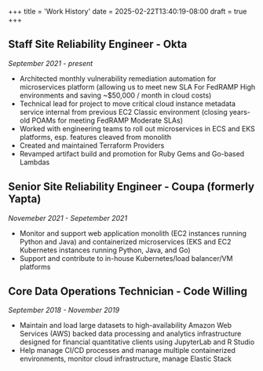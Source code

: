 +++
title = 'Work History'
date = 2025-02-22T13:40:19-08:00
draft = true
+++
## Staff Site Reliability Engineer - Okta
*September 2021 - present*
- Architected monthly vulnerability remediation automation for microservices platform (allowing us to meet new SLA For FedRAMP High environments and saving ~$50,000 / month in cloud costs)
- Technical lead for project to move critical cloud instance metadata service internal from previous EC2 Classic environment (closing years-old POAMs for meeting FedRAMP Moderate SLAs)
- Worked with engineering teams to roll out microservices in ECS and EKS platforms, esp. features cleaved from monolith
- Created and maintained Terraform Providers
- Revamped artifact build and promotion for Ruby Gems and Go-based Lambdas

## Senior Site Reliability Engineer - Coupa (formerly Yapta)
*Novemeber 2021 - Sepetember 2021*
- Monitor and support web application monolith (EC2 instances running Python and Java) and containerized microservices (EKS and EC2 Kubernetes instances running Python, Java, and Go)
- Support and contribute to in-house Kubernetes/load balancer/VM platforms

## Core Data Operations Technician - Code Willing
*September 2018 - November 2019*
- Maintain and load large datasets to high-availability Amazon Web Services (AWS) backed data processing and analytics infrastructure designed for financial quantitative clients using JupyterLab and R Studio
- Help manage CI/CD processes and manage multiple containerized environments, monitor cloud infrastructure, manage Elastic Stack